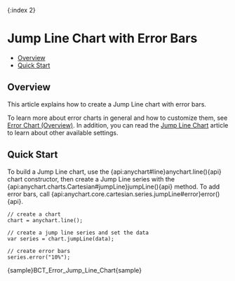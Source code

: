 {:index 2}
# Jump Line Chart with Error Bars

* [Overview](#overview)
* [Quick Start](#quick_start)

## Overview

This article explains how to create a Jump Line chart with error bars.

To learn more about error charts in general and how to customize them, see [Error Chart (Overview)](Overview). In addition, you can read the [Jump Line Chart](../Jump_Line_Chart) article to learn about other available settings.

## Quick Start

To build a Jump Line chart, use the {api:anychart#line}anychart.line(){api} chart constructor, then create a Jump Line series with the {api:anychart.charts.Cartesian#jumpLine}jumpLine(){api} method. To add error bars, call {api:anychart.core.cartesian.series.jumpLine#error}error(){api}.

```
// create a chart
chart = anychart.line();

// create a jump line series and set the data
var series = chart.jumpLine(data);

// create error bars
series.error("10%");
```

{sample}BCT\_Error\_Jump\_Line\_Chart{sample}
